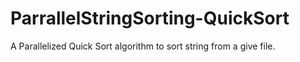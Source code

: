# ParrallelStringSorting-QuickSort
A Parallelized Quick Sort algorithm to sort string from a give file.
